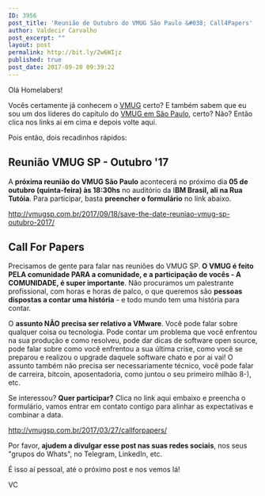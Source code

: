 ```yaml
---
ID: 3956
post_title: 'Reunião de Outubro do VMUG São Paulo &#038; Call4Papers'
author: Valdecir Carvalho
post_excerpt: ""
layout: post
permalink: http://bit.ly/2w6WIjz
published: true
post_date: 2017-09-20 09:39:22
---
```

Olá Homelabers!

Vocês certamente já conhecem o <a href="http://homelaber.com.br/vmug-vmware-user-group-grupo-de-usuarios-vmware/" target="_blank" rel="noopener">VMUG</a> certo? E também sabem que eu sou um dos líderes do capítulo do <a href="http://vmugsp.com.br" target="_blank" rel="noopener">VMUG em São Paulo</a>, certo? Não? Então clica nos links ai em cima e depois volte aqui.

Pois então, dois recadinhos rápidos:
<h2>Reunião VMUG SP - Outubro '17</h2>
A <strong>próxima reunião do VMUG São Paulo</strong> acontecerá no próximo dia<strong> 05 de outubro (quinta-feira) às 18:30hs</strong> no auditório da I<strong>BM Brasil, ali na Rua Tutóia</strong>. Para participar, basta <strong>preencher o formulário</strong> no link abaixo.

http://vmugsp.com.br/2017/09/18/save-the-date-reuniao-vmug-sp-outubro-2017/
<h2>Call For Papers</h2>
Precisamos de gente para falar nas reuniões do VMUG SP. <strong>O VMUG é feito PELA comunidade PARA a comunidade, e a participação de vocês - A COMUNIDADE, é super importante</strong>. Não procuramos um palestrante profissional, com horas e horas de palco, o que queremos são <strong>pessoas dispostas a contar uma história</strong> - e todo mundo tem uma história para contar.

O <strong>assunto NÃO precisa ser relativo a VMware</strong>. Você pode falar sobre qualquer coisa ou tecnologia. Pode contar um problema que você enfrentou na sua produção e como resolveu, pode dar dicas de software open source, pode falar sobre como você enfrentou a sua última crise, como você se preparou e realizou o upgrade daquele software chato e por ai vai! O assunto também não precisa ser necessariamente técnico, você pode falar de carreira, bitcoin, aposentadoria, como juntou o seu primeiro milhão 8-), etc.

Se interessou? <strong>Quer participar?</strong> Clica no link aqui embaixo e preencha o formulário, vamos entrar em contato contigo para alinhar as expectativas e combinar a data.

http://vmugsp.com.br/2017/03/27/callforpapers/

Por favor, <strong>ajudem a divulgar esse post nas suas redes sociais</strong>, nos seus "grupos do Whats", no Telegram, LinkedIn, etc.

É isso aí pessoal, até o próximo post e nos vemos lá!

VC

&nbsp;